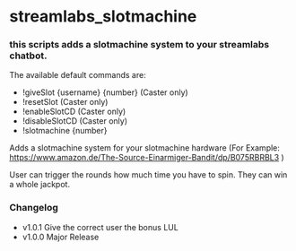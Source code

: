 # streamlabs_slotmachine

### this scripts adds a slotmachine system to your streamlabs chatbot.
The available default commands are:
* !giveSlot {username} {number} (Caster only)
* !resetSlot (Caster only)
* !enableSlotCD (Caster only)
* !disableSlotCD (Caster only)
* !slotmachine {number}

Adds a slotmachine system for your slotmachine hardware (For Example: https://www.amazon.de/The-Source-Einarmiger-Bandit/dp/B075RBRBL3 )

User can trigger the rounds how much time you have to spin. They can win a whole jackpot.



### Changelog

* v1.0.1 Give the correct user the bonus LUL
* v1.0.0 Major Release